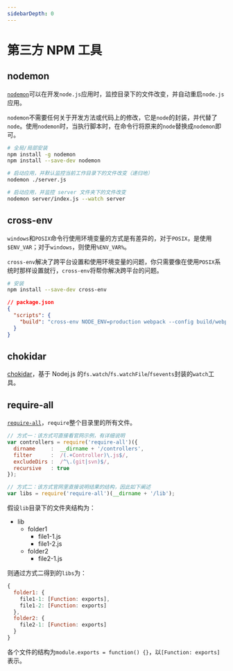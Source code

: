 ```yaml
---
sidebarDepth: 0
---
```


# 第三方 NPM 工具

## nodemon

[`nodemon`](https://github.com/remy/nodemon)可以在开发`node.js`应用时，监控目录下的文件改变，并自动重启`node.js`应用。

`nodemon`不需要任何关于开发方法或代码上的修改，它是`node`的封装，并代替了`node`。使用`nodemon`时，当执行脚本时，在命令行将原来的`node`替换成`nodemon`即可。

```sh
# 全局/局部安装
npm install -g nodemon
npm install --save-dev nodemon

# 启动应用，并默认监控当前工作目录下的文件改变（递归地）
nodemon ./server.js

# 启动应用，并监控 server 文件夹下的文件改变
nodemon server/index.js --watch server
```

## cross-env

`windows`和`POSIX`命令行使用环境变量的方式是有差异的，对于`POSIX`，是使用`$ENV_VAR`；对于`windows`，则使用`%ENV_VAR%`。

`cross-env`解决了跨平台设置和使用环境变量的问题，你只需要像在使用`POSIX`系统时那样设置就行，`cross-env`将帮你解决跨平台的问题。

```sh
# 安装
npm install --save-dev cross-env
```

```json
// package.json
{
  "scripts": {
    "build": "cross-env NODE_ENV=production webpack --config build/webpack.config.js"
  }
}
```

## chokidar

[chokidar](https://github.com/paulmillr/chokidar)，基于 Nodej.js 的`fs.watch`/`fs.watchFile`/`fsevents`封装的`watch`工具。

## require-all

[`require-all`](https://github.com/felixge/node-require-all)，`require`整个目录里的所有文件。

```js
// 方式一：该方式可直接看官网示例，有详细说明
var controllers = require('require-all')({
  dirname     :  __dirname + '/controllers',
  filter      :  /(.+Controller)\.js$/,
  excludeDirs :  /^\.(git|svn)$/,
  recursive   : true
});
```

```js
// 方式二：该方式官网里直接说明结果的结构，因此如下阐述
var libs = require('require-all')(__dirname + '/lib');
```

假设`lib`目录下的文件夹结构为：

- lib
  - folder1
    - file1-1.js
    - file1-2.js
  - folder2
    - file2-1.js

则通过方式二得到的`libs`为：

```js
{
  folder1: {
    file1-1: [Function: exports],
    file1-2: [Function: exports]
  },
  folder2: {
    file2-1: [Function: exports]
  }
}
```

各个文件的结构为`module.exports = function() {}`，以`[Function: exports]`表示。
